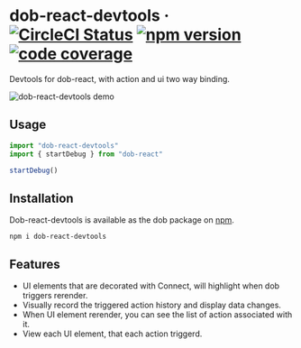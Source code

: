 # dob-react-devtools &middot; [![CircleCI Status](https://img.shields.io/travis/dobjs/dob-react-devtools/master.svg?style=flat)](https://travis-ci.org/dobjs/dob-react-devtools) [![npm version](https://img.shields.io/npm/v/dob-react-devtools.svg?style=flat)](https://www.npmjs.com/package/dob-react-devtools) [![code coverage](https://img.shields.io/codecov/c/github/dobjs/dob-react-devtools/master.svg)](https://codecov.io/github/dobjs/dob-react-devtools)

Devtools for dob-react, with action and ui two way binding.

![dob-react-devtools demo](https://user-images.githubusercontent.com/7970947/31849585-433f33d2-b60a-11e7-9a31-da84032b692a.gif)

## Usage

```typescript
import "dob-react-devtools"
import { startDebug } from "dob-react"

startDebug()
```

## Installation

Dob-react-devtools is available as the dob package on [npm](https://www.npmjs.com/package/dob-react-devtools).

```
npm i dob-react-devtools
```

## Features

- UI elements that are decorated with Connect, will highlight when dob triggers rerender.
- Visually record the triggered action history and display data changes.
- When UI element rerender, you can see the list of action associated with it.
- View each UI element, that each action triggerd.